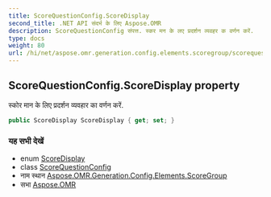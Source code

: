 ```yaml
---
title: ScoreQuestionConfig.ScoreDisplay
second_title: .NET API संदर्भ के लिए Aspose.OMR
description: ScoreQuestionConfig संपत्त. स्कर मन के लए प्रदर्शन व्यवहर क वर्णन करें.
type: docs
weight: 80
url: /hi/net/aspose.omr.generation.config.elements.scoregroup/scorequestionconfig/scoredisplay/
---
```

## ScoreQuestionConfig.ScoreDisplay property

स्कोर मान के लिए प्रदर्शन व्यवहार का वर्णन करें.

```csharp
public ScoreDisplay ScoreDisplay { get; set; }
```

### यह सभी देखें

* enum [ScoreDisplay](../../../aspose.omr.generation.config.enums/scoredisplay/)
* class [ScoreQuestionConfig](../)
* नाम स्थान [Aspose.OMR.Generation.Config.Elements.ScoreGroup](../../scorequestionconfig/)
* सभा [Aspose.OMR](../../../)


